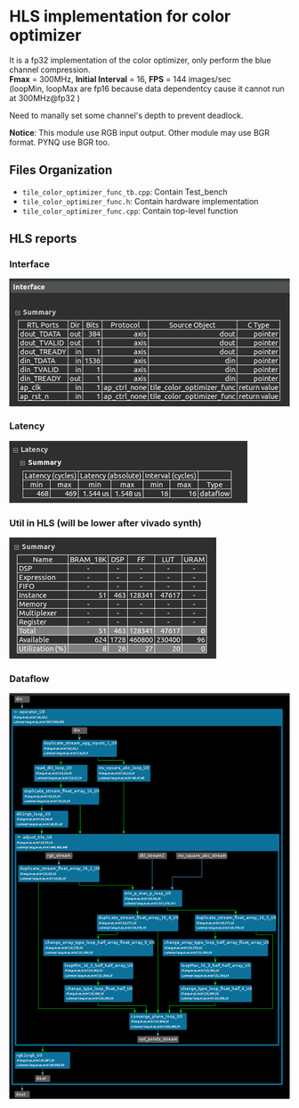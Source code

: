 # HLS implementation for color optimizer

It is a fp32 implementation of the color optimizer, only perform the blue channel compression.  
**Fmax** = 300MHz, **Initial Interval** = 16, **FPS** = 144 images/sec  
(loopMin, loopMax are fp16 because data dependentcy cause it cannot run at 300MHz@fp32 )

Need to manally set some channel's depth to prevent deadlock.

**Notice**: This module use RGB input output. Other module may use BGR format. PYNQ use BGR too.

## Files Organization

- `tile_color_optimizer_func_tb.cpp`: Contain Test_bench
- `tile_color_optimizer_func.h`: Contain hardware implementation
- `tile_color_optimizer_func.cpp`: Contain top-level function


## HLS reports

### Interface
![Alt text](imgs/interface.png)
### Latency
![Alt text](imgs/latency.png)
### Util in HLS (will be lower after vivado synth)
![Alt text](imgs/util_hls.png)
### Dataflow
![Alt text](imgs/data_flow.png)